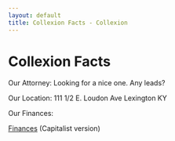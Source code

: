 ```yaml
---
layout: default
title: Collexion Facts - Collexion
---
```


<div id="page">

# Collexion Facts

Our Attorney:
Looking for a nice one. Any leads?

Our Location:
111 1/2 E. Loudon Ave
Lexington KY

Our Finances:

[Finances](/finances.html) (Capitalist version)

</div>